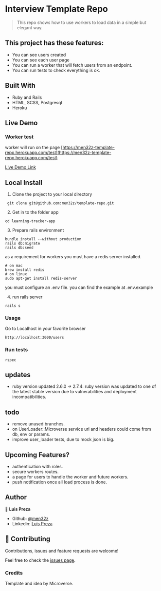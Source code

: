 # Interview Template Repo

> This repo shows how to use workers to load data in a simple but elegant way.

## This project has these features:
  - You can see users created
  - You can see each user page
  - You can run a worker that will fetch users from an endpoint.
  - You can run tests to check everything is ok.

## Built With

- Ruby and Rails
- HTML, SCSS, Postgresql
- Heroku

## Live Demo
### Worker test

worker will run on the page [https://men32z-template-repo.herokuapp.com/test](https://men32z-template-repo.herokuapp.com/test)


[Live Demo Link](https://men32z-template-repo.herokuapp.com/users)

## Local Install

1. Clone the project to your local directory

```
 git clone git@github.com:men32z/template-repo.git
```

2. Get in to the folder app

```
cd learning-tracker-app
```
3. Prepare rails environment

```
bundle install --without production
rails db:migrate
rails db:seed
```
as a requirement for workers you must have a redis server installed.

```
# on mac
brew install redis
# on linux
sudo apt-get install redis-server
```

you must configure an .env file. you can find the example at .env.example

4. run rails server

```
rails s
```

### Usage

Go to Localhost in your favorite browser

```
http://localhost:3000/users
```

### Run tests

```
rspec
```


## updates
- ruby version updated 2.6.0 -> 2.7.4: ruby version was updated to one of the latest stable version due to vulnerabilities and deployment incompatibilities.

## todo
- remove unused branches.
- on UserLoader::Microverse service url and headers could come from db, env or params.
- improve user_loader tests, due to mock json is big.

## Upcoming Features?
- authentication with roles.
- secure workers routes.
- a page for users to handle the worker and future workers.
- push notification once all load process is done.

## Author

👤 **Luis Preza**

- Github: [@men32z](https://github.com/men32z)
- Linkedin: [Luis Preza](https://www.linkedin.com/in/men32z/)

## 🤝 Contributing

Contributions, issues and feature requests are welcome!

Feel free to check the [issues page](https://github.com/men32z/template-repo/issues).

### Credits

Template and idea by Microverse.